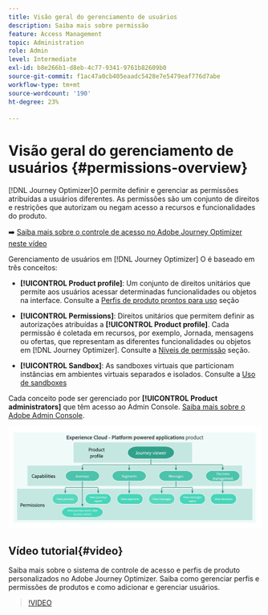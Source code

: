 ```yaml
---
title: Visão geral do gerenciamento de usuários
description: Saiba mais sobre permissão
feature: Access Management
topic: Administration
role: Admin
level: Intermediate
exl-id: b8e266b1-d8eb-4c77-9341-9761b82609b0
source-git-commit: f1ac47a0cb405eaadc5428e7e5479eaf776d7abe
workflow-type: tm+mt
source-wordcount: '190'
ht-degree: 23%

---
```


# Visão geral do gerenciamento de usuários {#permissions-overview}

[!DNL Journey Optimizer]O permite definir e gerenciar as permissões atribuídas a usuários diferentes. As permissões são um conjunto de direitos e restrições que autorizam ou negam acesso a recursos e funcionalidades do produto.

➡️ [Saiba mais sobre o controle de acesso no Adobe Journey Optimizer neste vídeo](#video)

Gerenciamento de usuários em [!DNL Journey Optimizer] O é baseado em três conceitos:

* **[!UICONTROL Product profile]**: Um conjunto de direitos unitários que permite aos usuários acessar determinadas funcionalidades ou objetos na interface. Consulte a [Perfis de produto prontos para uso](ootb-product-profiles.md) seção

* **[!UICONTROL Permissions]**: Direitos unitários que permitem definir as autorizações atribuídas a **[!UICONTROL Product profile]**. Cada permissão é coletada em recursos, por exemplo, Jornada, mensagens ou ofertas, que representam as diferentes funcionalidades ou objetos em [!DNL Journey Optimizer]. Consulte a [Níveis de permissão](high-low-permissions.md) seção.

* **[!UICONTROL Sandbox]**: As sandboxes virtuais que particionam instâncias em ambientes virtuais separados e isolados. Consulte a [Uso de sandboxes](sandboxes.md)

Cada conceito pode ser gerenciado por **[!UICONTROL Product administrators]** que têm acesso ao Admin Console. [Saiba mais sobre o Adobe Admin Console](https://helpx.adobe.com/br/enterprise/managing/user-guide.html).

![](assets/do-not-localize/permissions_2.png)

## Vídeo tutorial{#video}

Saiba mais sobre o sistema de controle de acesso e perfis de produto personalizados no Adobe Journey Optimizer. Saiba como gerenciar perfis e permissões de produtos e como adicionar e gerenciar usuários.

>[!VIDEO](https://video.tv.adobe.com/v/333998?quality=12)
